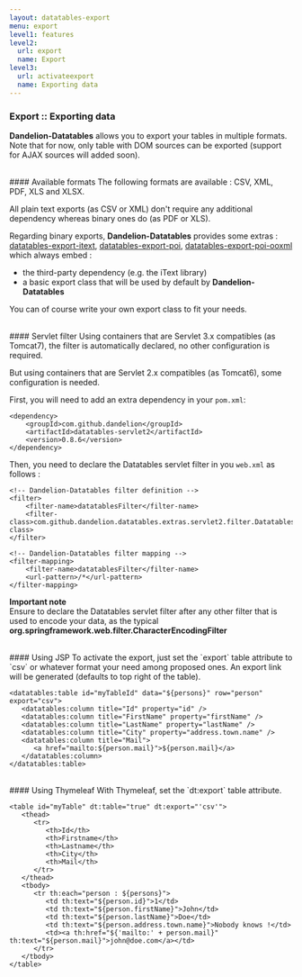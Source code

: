 ```yaml
---
layout: datatables-export
menu: export
level1: features
level2:
  url: export
  name: Export
level3:
  url: activateexport
  name: Exporting data
---
```


### Export :: Exporting data

**Dandelion-Datatables** allows you to export your tables in multiple formats. Note that for now, only table with DOM sources can be exported (support for AJAX sources will added soon).

<br />
#### Available formats
The following formats are available : CSV, XML, PDF, XLS and XLSX.

All plain text exports (as CSV or XML) don\'t require any additional dependency whereas binary ones do (as PDF or XLS). 

Regarding binary exports, **Dandelion-Datatables** provides some extras : [datatables-export-itext](https://github.com/dandelion/dandelion-datatables/tree/master/datatables-extras/datatables-export-itext), [datatables-export-poi](https://github.com/dandelion/dandelion-datatables/tree/master/datatables-extras/datatables-export-poi), [datatables-export-poi-ooxml](https://github.com/dandelion/dandelion-datatables/tree/master/datatables-extras/datatables-export-poi-ooxml) which always embed :

 * the third-party dependency (e.g. the iText library) 
 * a basic export class that will be used by default by **Dandelion-Datatables**

You can of course write your own export class to fit your needs.

<br />
#### Servlet filter
Using containers that are Servlet 3.x compatibles (as Tomcat7), the filter is automatically declared, no other configuration is required. 

But using containers that are Servlet 2.x compatibles (as Tomcat6), some configuration is needed.

First, you will need to add an extra dependency in your `pom.xml`:

    <dependency>
        <groupId>com.github.dandelion</groupId>
        <artifactId>datatables-servlet2</artifactId>
        <version>0.8.6</version>
    </dependency>

Then, you need to declare the Datatables servlet filter in you `web.xml` as follows :

    <!-- Dandelion-Datatables filter definition -->
    <filter>
        <filter-name>datatablesFilter</filter-name>
        <filter-class>com.github.dandelion.datatables.extras.servlet2.filter.DatatablesFilter</filter-class>
    </filter>

    <!-- Dandelion-Datatables filter mapping -->
    <filter-mapping>
        <filter-name>datatablesFilter</filter-name>
        <url-pattern>/*</url-pattern>
    </filter-mapping> 

<p class="alert alert-warn"><strong>Important note</strong><br /> Ensure to declare the Datatables servlet filter after any other filter that is used to encode your data, as the typical <strong>org.springframework.web.filter.CharacterEncodingFilter</strong></p>

<br />
#### Using JSP
To activate the export, just set the `export` table attribute to `csv` or whatever format your need among proposed ones. An export link will be generated (defaults to top right of the table).

	<datatables:table id="myTableId" data="${persons}" row="person" export="csv">
	   <datatables:column title="Id" property="id" />
	   <datatables:column title="FirstName" property="firstName" />
	   <datatables:column title="LastName" property="lastName" />
	   <datatables:column title="City" property="address.town.name" />
	   <datatables:column title="Mail">
	      <a href="mailto:${person.mail}">${person.mail}</a>
	   </datatables:column>
	</datatables:table>

<br />
#### Using Thymeleaf
With Thymeleaf, set the `dt:export` table attribute.

	<table id="myTable" dt:table="true" dt:export="'csv'">
	   <thead>
	      <tr>
	         <th>Id</th>
	         <th>Firstname</th>
	         <th>Lastname</th>
	         <th>City</th>
	         <th>Mail</th>
	      </tr>
	   </thead>
	   <tbody>
	      <tr th:each="person : ${persons}">
	         <td th:text="${person.id}">1</td>
	         <td th:text="${person.firstName}">John</td>
	         <td th:text="${person.lastName}">Doe</td>
	         <td th:text="${person.address.town.name}">Nobody knows !</td>
	         <td><a th:href="${'mailto:' + person.mail}" th:text="${person.mail}">john@doe.com</a></td>
	      </tr>
	   </tbody>
	</table>

